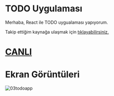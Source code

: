 # TODO Uygulaması

Merhaba, React ile TODO uygualaması yapıyorum.

Takip ettiğim kaynağa ulaşmak için [tıklayabilirsiniz.](https://www.youtube.com/watch?v=FeWTu1NhlBo)


# [CANLI](https://03-todo-app.netlify.app/)

# Ekran Görüntüleri

![03todoapp](https://user-images.githubusercontent.com/44196434/159993125-5ab7571a-92ef-4766-a99a-708e819da53a.png)
